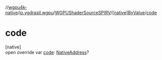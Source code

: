 //[wgpu4k-native](../../../../index.md)/[io.ygdrasil.wgpu](../../index.md)/[WGPUShaderSourceSPIRV](../index.md)/[[native]ByValue](index.md)/[code](code.md)

# code

[native]\
open override var [code](code.md): [NativeAddress](../../../ffi/-native-address/index.md)?